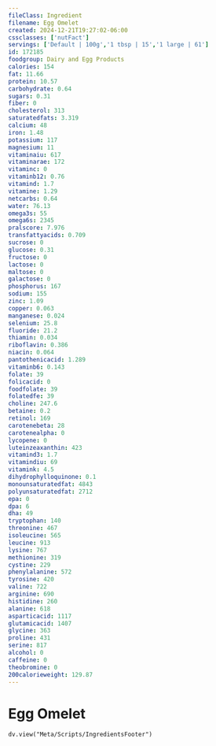 ```yaml
---
fileClass: Ingredient
filename: Egg Omelet
created: 2024-12-21T19:27:02-06:00
cssclasses: ['nutFact']
servings: ['Default | 100g','1 tbsp | 15','1 large | 61']
id: 172185
foodgroup: Dairy and Egg Products
calories: 154
fat: 11.66
protein: 10.57
carbohydrate: 0.64
sugars: 0.31
fiber: 0
cholesterol: 313
saturatedfats: 3.319
calcium: 48
iron: 1.48
potassium: 117
magnesium: 11
vitaminaiu: 617
vitaminarae: 172
vitaminc: 0
vitaminb12: 0.76
vitamind: 1.7
vitamine: 1.29
netcarbs: 0.64
water: 76.13
omega3s: 55
omega6s: 2345
pralscore: 7.976
transfattyacids: 0.709
sucrose: 0
glucose: 0.31
fructose: 0
lactose: 0
maltose: 0
galactose: 0
phosphorus: 167
sodium: 155
zinc: 1.09
copper: 0.063
manganese: 0.024
selenium: 25.8
fluoride: 21.2
thiamin: 0.034
riboflavin: 0.386
niacin: 0.064
pantothenicacid: 1.289
vitaminb6: 0.143
folate: 39
folicacid: 0
foodfolate: 39
folatedfe: 39
choline: 247.6
betaine: 0.2
retinol: 169
carotenebeta: 28
carotenealpha: 0
lycopene: 0
luteinzeaxanthin: 423
vitamind3: 1.7
vitamindiu: 69
vitamink: 4.5
dihydrophylloquinone: 0.1
monounsaturatedfat: 4843
polyunsaturatedfat: 2712
epa: 0
dpa: 6
dha: 49
tryptophan: 140
threonine: 467
isoleucine: 565
leucine: 913
lysine: 767
methionine: 319
cystine: 229
phenylalanine: 572
tyrosine: 420
valine: 722
arginine: 690
histidine: 260
alanine: 618
asparticacid: 1117
glutamicacid: 1407
glycine: 363
proline: 431
serine: 817
alcohol: 0
caffeine: 0
theobromine: 0
200calorieweight: 129.87
---
```


# Egg Omelet

```dataviewjs
dv.view("Meta/Scripts/IngredientsFooter")
```